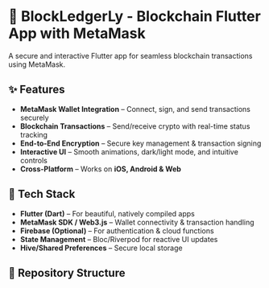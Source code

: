 # 🔗 BlockLedgerLy - Blockchain Flutter App with MetaMask  

A secure and interactive Flutter app for seamless blockchain transactions using MetaMask.  

## ✨ Features  
- **MetaMask Wallet Integration** – Connect, sign, and send transactions securely  
- **Blockchain Transactions** – Send/receive crypto with real-time status tracking  
- **End-to-End Encryption** – Secure key management & transaction signing  
- **Interactive UI** – Smooth animations, dark/light mode, and intuitive controls  
- **Cross-Platform** – Works on **iOS, Android & Web**  

## 🚀 Tech Stack  
- **Flutter (Dart)** – For beautiful, natively compiled apps  
- **MetaMask SDK / Web3.js** – Wallet connectivity & transaction handling  
- **Firebase (Optional)** – For authentication & cloud functions  
- **State Management** – Bloc/Riverpod for reactive UI updates  
- **Hive/Shared Preferences** – Secure local storage  

## 📂 Repository Structure  
